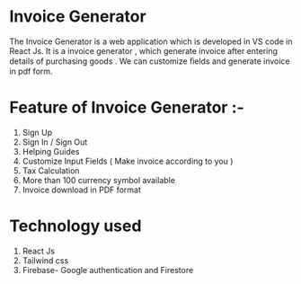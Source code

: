 # Invoice Generator
The Invoice Generator is a web application which is developed in VS code in React Js. It is a invoice generator , which generate invoice after entering details of purchasing goods . We can customize ﬁelds and generate invoice in pdf form.
# Feature of Invoice Generator :-
1. Sign Up 
2. Sign In / Sign Out
3. Helping Guides
4. Customize Input Fields ( Make invoice according to you )
5. Tax Calculation
6. More than 100 currency symbol available
7. Invoice download in PDF format
# Technology used
1. React Js
2. Tailwind css
3. Firebase- Google authentication and Firestore
